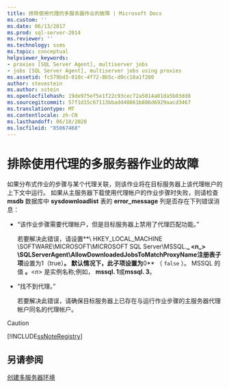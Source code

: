```yaml
---
title: 排除使用代理的多服务器作业的故障 | Microsoft Docs
ms.custom: ''
ms.date: 06/13/2017
ms.prod: sql-server-2014
ms.reviewer: ''
ms.technology: ssms
ms.topic: conceptual
helpviewer_keywords:
- proxies [SQL Server Agent], multiserver jobs
- jobs [SQL Server Agent], multiserver jobs using proxies
ms.assetid: fc579bd3-010c-4f72-8b5c-d0cc18a1f280
author: stevestein
ms.author: sstein
ms.openlocfilehash: 19de975ef5e1f22c93cec72a5014a01da5b03dd8
ms.sourcegitcommit: 57f1d15c67113bbadd40861b886d6929aacd3467
ms.translationtype: MT
ms.contentlocale: zh-CN
ms.lasthandoff: 06/18/2020
ms.locfileid: "85067468"
---
```

# <a name="troubleshoot-multiserver-jobs-that-use-proxies"></a>排除使用代理的多服务器作业的故障
  如果分布式作业的步骤与某个代理关联，则该作业将在目标服务器上该代理帐户的上下文中运行。 如果从主服务器下载使用代理帐户的作业步骤时失败，则请检查 **msdb** 数据库中 **sysdownloadlist** 表的 **error_message** 列是否存在下列错误消息：  
  
-   “该作业步骤需要代理帐户，但是目标服务器上禁用了代理匹配功能。”  
  
     若要解决此错误，请设置**\ HKEY_LOCAL_MACHINE \SOFTWARE\MICROSOFT\MICROSOFT SQL Server\MSSQL.**_ \<n_> **\SQLServerAgent\AllowDownloadedJobsToMatchProxyName**注册表子项**设置为1（true）**。 默认情况下，此子项设置为**0** （ `false` ）。 MSSQL 的值 **。**\<*n*> 是实例名称;例如， **mssql. 1**或**mssql. 3**。  
  
-   “找不到代理。”  
  
     若要解决此错误，请确保目标服务器上已存在与运行作业步骤的主服务器代理帐户同名的代理帐户。  
  
> [!CAUTION]  
>  [!INCLUDE[ssNoteRegistry](../../includes/ssnoteregistry-md.md)]  
  
## <a name="see-also"></a>另请参阅  
 [创建多服务器环境](create-a-multiserver-environment.md)  
  
  
